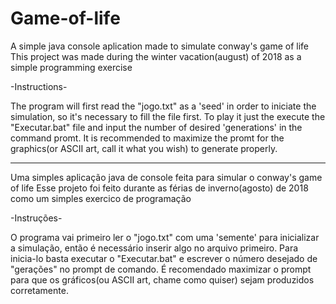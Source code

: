 # Game-of-life
A simple java console aplication made to simulate conway's game of life
This project was made during the winter vacation(august) of 2018 as a simple programming exercise

-Instructions-

The program will first read the "jogo.txt" as a 'seed' in order to iniciate the simulation, so it's necessary to fill the file first.
To play it just the execute the "Executar.bat" file and input the number of desired 'generations' in the command promt. It is 
recommended to maximize the promt for the graphics(or ASCII art, call it what you wish) to generate properly.

--------------------------------------------------------------------------------------------------------------------------------------

Uma simples aplicação java de console feita para simular o conway's game of life
Esse projeto foi feito durante as férias de inverno(agosto) de 2018 como um simples exercico de programação

-Instruções-

O programa vai primeiro ler o "jogo.txt" com uma 'semente' para inicializar a simulação, então é necessário inserir algo no arquivo primeiro.
Para inicia-lo basta executar o "Executar.bat" e escrever o número desejado de "gerações" no prompt de comando. É recomendado maximizar o prompt para que os gráficos(ou ASCII art, chame como quiser) sejam produzidos corretamente.

